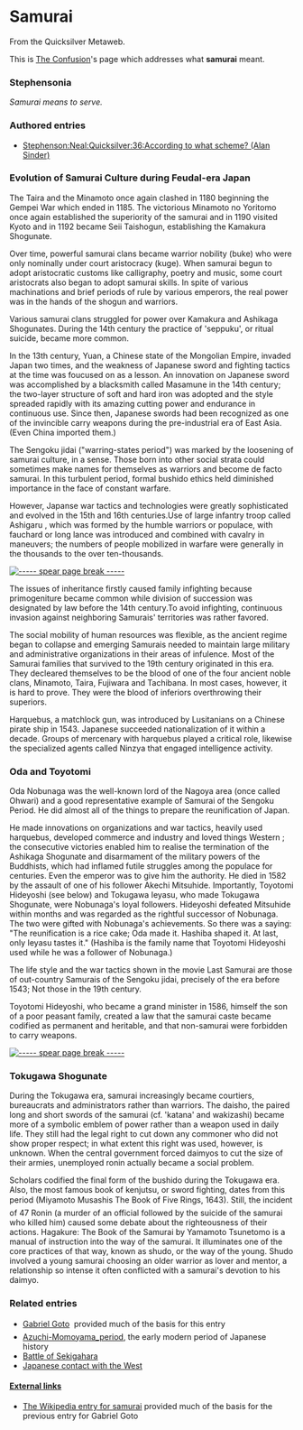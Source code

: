 
# Samurai

From the Quicksilver Metaweb.

This is [The Confusion](/the-confusion)'s page which addresses what **samurai** meant.

### Stephensonia


*Samurai means to serve.*

### Authored entries


* [Stephenson:Neal:Quicksilver:36:According to what scheme? (Alan Sinder)](/stephenson-neal-quicksilver-36-according-to-what-scheme-alan-sinder)


### Evolution of Samurai Culture during Feudal-era Japan


The Taira and the Minamoto once again clashed in 1180 beginning the Gempei War which ended in 1185. The victorious Minamoto no Yoritomo once again established the superiority of the samurai and in 1190 visited Kyoto and in 1192 became Seii Taishogun, establishing the Kamakura Shogunate. 

Over time, powerful samurai clans became warrior nobility (buke) who were only nominally under court aristocracy (kuge). When samurai begun to adopt aristocratic customs like calligraphy, poetry and music, some court aristocrats also began to adopt samurai skills. In spite of various machinations and brief periods of rule by various emperors, the real power was in the hands of the shogun and warriors. 

Various samurai clans struggled for power over Kamakura and Ashikaga Shogunates. During the 14th century the practice of 'seppuku', or ritual suicide, became more common. 

In the 13th century, Yuan, a Chinese state of the Mongolian Empire, invaded Japan two times, and the weakness of Japanese sword and fighting tactics at the time was foucused on as a lesson. An innovation on Japanese sword was accomplished by a blacksmith called Masamune in the 14th century; the two-layer structure of soft and hard iron was adopted and the style spreaded rapidly with its amazing cutting power and endurance in continuous use. Since then, Japanese swords had been recognized as one of the invincible carry weapons during the pre-industrial era of East Asia. (Even China imported them.) 

The Sengoku jidai ("warring-states period") was marked by the loosening of samurai culture, in a sense. Those born into other social strata could sometimes make names for themselves as warriors and become de facto samurai. In this turbulent period, formal bushido ethics held diminished importance in the face of constant warfare. 

However, Japanse war tactics and technologies were greatly sophisticated and evolved in the 15th and 16th centuries.Use of large infantry troop called Ashigaru , which was formed by the humble warriors or populace, with fauchard or long lance was introduced and combined with cavalry in maneuvers; the numbers of people mobilized in warfare were generally in the thousands to the over ten-thousands.

  
[![----- spear page break -----](/web/20060725223654im_/http://www.metaweb.com/wiki/upload/8/8b/Warspear.png)](spear-page-break)  


The issues of inheritance firstly caused family infighting because primogeniture became common while division of succession was designated by law before the 14th century.To avoid infighting, continuous invasion against neighboring Samurais' territories was rather favored. 

The social mobility of human resources was flexible, as the ancient regime began to collapse and emerging Samurais needed to maintain large military and administrative organizations in their areas of infulence. Most of the Samurai families that survived to the 19th century originated in this era. They decleared themselves to be the blood of one of the four ancient noble clans, Minamoto, Taira, Fujiwara and Tachibana. In most cases, however, it is hard to prove. They were the blood of inferiors overthrowing their superiors. 

Harquebus, a matchlock gun, was introduced by Lusitanians on a Chinese pirate ship in 1543. Japanese succeeded nationalization of it within a decade. Groups of mercenary with harquebus played a critical role, likewise the specialized agents called Ninzya that engaged intelligence activity. 

### Oda and Toyotomi


Oda Nobunaga was the well-known lord of the Nagoya area (once called Ohwari) and a good representative example of Samurai of the Sengoku Period. He did almost all of the things to prepare the reunification of Japan. 

He made innovations on organizations and war tactics, heavily used harquebus, developed commerce and industry and loved things Western ; the consecutive victories enabled him to realise the termination of the Ashikaga Shogunate and disarmament of the military powers of the Buddhists, which had inflamed futile struggles among the populace for centuries. Even the emperor was to give him the authority. He died in 1582 by the assault of one of his follower Akechi Mitsuhide. Importantly, Toyotomi Hideyoshi (see below) and Tokugawa Ieyasu, who made Tokugawa Shogunate, were Nobunaga's loyal followers. Hideyoshi defeated Mitsuhide within months and was regarded as the rightful successor of Nobunaga. The two were gifted with Nobunaga's achievements. So there was a saying: "The reunification is a rice cake; Oda made it. Hashiba shaped it. At last, only Ieyasu tastes it." (Hashiba is the family name that Toyotomi Hideyoshi used while he was a follower of Nobunaga.) 

The life style and the war tactics shown in the movie Last Samurai are those of out-country Samurais of the Sengoku jidai, precisely of the era before 1543; Not those in the 19th century. 

Toyotomi Hideyoshi, who became a grand minister in 1586, himself the son of a poor peasant family, created a law that the samurai caste became codified as permanent and heritable, and that non-samurai were forbidden to carry weapons. 


  
[![----- spear page break -----](/web/20060725223654im_/http://www.metaweb.com/wiki/upload/8/8b/Warspear.png)](spear-page-break)  



### Tokugawa Shogunate


During the Tokugawa era, samurai increasingly became courtiers, bureaucrats and administrators rather than warriors. The daisho, the paired long and short swords of the samurai (cf. 'katana' and wakizashi) became more of a symbolic emblem of power rather than a weapon used in daily life. They still had the legal right to cut down any commoner who did not show proper respect; in what extent this right was used, however, is unknown. When the central government forced daimyos to cut the size of their armies, unemployed ronin actually became a social problem. 

Scholars codified the final form of the bushido during the Tokugawa era. Also, the most famous book of kenjutsu, or sword fighting, dates from this period (Miyamoto Musashis The Book of Five Rings, 1643). Still, the incident of 47 Ronin (a murder of an official followed by the suicide of the samurai who killed him) caused some debate about the righteousness of their actions. Hagakure: The Book of the Samurai by Yamamoto Tsunetomo is a manual of instruction into the way of the samurai. It illuminates one of the core practices of that way, known as shudo, or the way of the young. Shudo involved a young samurai choosing an older warrior as lover and mentor, a relationship so intense it often conflicted with a samurai's devotion to his daimyo. 

### Related entries


* [Gabriel Goto](/gabriel-goto)  provided much of the basis for this entry
* [Azuchi-Momoyama\_period](/azuchi-momoyama-period), the early modern period of Japanese history
* [Battle of Sekigahara](/battle-of-sekigahara)
* [Japanese contact with the West](/japanese-contact-with-the-west)


#### [External links](/metaweb-external-links)


* [The Wikipedia entry for samurai](/http-en-wikipedia-org-wiki-samurai) provided much of the basis for the previous entry for Gabriel Goto
